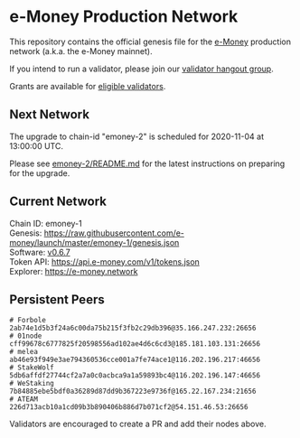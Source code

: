 # e-Money Production Network

This repository contains the official genesis file for the [e-Money](https://e-money.com) production network (a.k.a. the e-Money mainnet).

If you intend to run a validator, please join our [validator hangout group](https://t.me/joinchat/HBB5elfpWv8rADBFhhjbtg).

Grants are available for [eligible validators](https://github.com/e-money/grants/).

## Next Network

The upgrade to chain-id "emoney-2" is scheduled for 2020-11-04 at 13:00:00 UTC.

Please see [emoney-2/README.md](emoney-2/README.md) for the latest instructions on preparing for the upgrade.


## Current Network

Chain ID: emoney-1  
Genesis:  https://raw.githubusercontent.com/e-money/launch/master/emoney-1/genesis.json  
Software: [v0.6.7](https://github.com/e-money/em-ledger/releases/tag/v0.6.7)  
Token API: https://api.e-money.com/v1/tokens.json  
Explorer: https://e-money.network  


## Persistent Peers

```
# Forbole
2ab74e1d5b3f24a6c00da75b215f3fb2c29db396@35.166.247.232:26656
# 01node
cff99678c6777825f20598556ad102ae4d6c6cd3@185.181.103.131:26656
# melea
ab46e93f949e3ae794360536cce001a7fe74ace1@116.202.196.217:46656
# StakeWolf
5db6affdf27744cf2a7a0c0acbca9a1a59893bc4@116.202.196.147:46656
# WeStaking
7b84885ebe5bdf0a36289d87dd9b367223e9736f@165.22.167.234:21656
# ATEAM
226d713acb10a1cd09b3b890406b886d7b071cf2@54.151.46.53:26656
```

Validators are encouraged to create a PR and add their nodes above.
